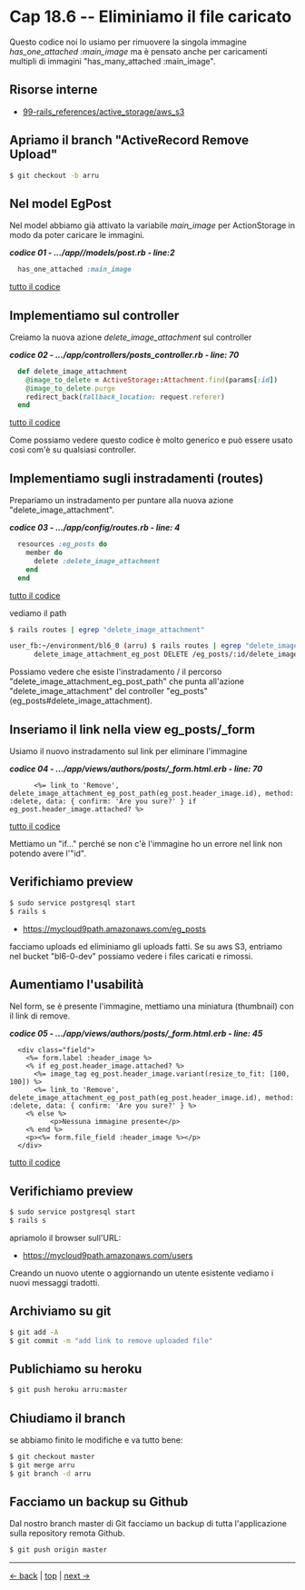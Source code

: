 # <a name="top"></a> Cap 18.6 -- Eliminiamo il file caricato

Questo codice noi lo usiamo per rimuovere la singola immagine *has_one_attached :main_image* ma è pensato anche per caricamenti multipli di immagini "has_many_attached :main_image".



## Risorse interne

- [99-rails_references/active_storage/aws_s3]()



## Apriamo il branch "ActiveRecord Remove Upload"

```bash
$ git checkout -b arru
```



## Nel model EgPost

Nel model abbiamo già attivato la variabile *main_image* per ActionStorage in modo da poter caricare le immagini.

***codice 01 - .../app//models/post.rb - line:2***

```ruby
  has_one_attached :main_image
```

[tutto il codice](#01-18-05_01all)



## Implementiamo sul controller

Creiamo la nuova azione *delete_image_attachment* sul controller

***codice 02 - .../app/controllers/posts_controller.rb - line: 70***

```ruby
  def delete_image_attachment
    @image_to_delete = ActiveStorage::Attachment.find(params[:id])
    @image_to_delete.purge
    redirect_back(fallback_location: request.referer)
  end
```

[tutto il codice](#01-18-05_02all)

Come possiamo vedere questo codice è molto generico e può essere usato così com'è su qualsiasi controller.



## Implementiamo sugli instradamenti (routes)

Prepariamo un instradamento per puntare alla nuova azione "delete_image_attachment". 

***codice 03 - .../app/config/routes.rb - line: 4***

```ruby
  resources :eg_posts do
    member do
      delete :delete_image_attachment
    end
  end
```

[tutto il codice](#01-18-05_03all)



vediamo il path

```bash
$ rails routes | egrep "delete_image_attachment"

user_fb:~/environment/bl6_0 (arru) $ rails routes | egrep "delete_image_attachment"
      delete_image_attachment_eg_post DELETE /eg_posts/:id/delete_image_attachment(.:format)                                          eg_posts#delete_image_attachment
```

Possiamo vedere che esiste l'instradamento / il percorso "delete_image_attachment_eg_post_path" che punta all'azione "delete_image_attachment" del controller "eg_posts" (eg_posts#delete_image_attachment).



## Inseriamo il link nella view eg_posts/_form

Usiamo il nuovo instradamento sul link per eliminare l'immagine

***codice 04 - .../app/views/authors/posts/_form.html.erb - line: 70***

```html+erb
      <%= link_to 'Remove', delete_image_attachment_eg_post_path(eg_post.header_image.id), method: :delete, data: { confirm: 'Are you sure?' } if eg_post.header_image.attached? %>
```

[tutto il codice](#01-18-05_04all)

Mettiamo un "if..." perché se non c'è l'immagine ho un errore nel link non potendo avere l'"id".



## Verifichiamo preview

```bash
$ sudo service postgresql start
$ rails s
```

- https://mycloud9path.amazonaws.com/eg_posts

facciamo uploads ed eliminiamo gli uploads fatti.
Se su aws S3, entriamo nel bucket "bl6-0-dev" possiamo vedere i files caricati e rimossi.



## Aumentiamo l'usabilità

Nel form, se è presente l'immagine, mettiamo una miniatura (thumbnail) con il link di remove.

***codice 05 - .../app/views/authors/posts/_form.html.erb - line: 45***

```html+erb
  <div class="field">
    <%= form.label :header_image %>
    <% if eg_post.header_image.attached? %>
      <%= image_tag eg_post.header_image.variant(resize_to_fit: [100, 100]) %>
      <%= link_to 'Remove', delete_image_attachment_eg_post_path(eg_post.header_image.id), method: :delete, data: { confirm: 'Are you sure?' } %>
    <% else %>
          <p>Nessuna immagine presente</p>
    <% end %>
    <p><%= form.file_field :header_image %></p>
  </div>
```

[tutto il codice](#01-18-05_05all)




## Verifichiamo preview

```bash
$ sudo service postgresql start
$ rails s
```

apriamolo il browser sull'URL:

* https://mycloud9path.amazonaws.com/users

Creando un nuovo utente o aggiornando un utente esistente vediamo i nuovi messaggi tradotti.



## Archiviamo su git 

```bash
$ git add -A
$ git commit -m "add link to remove uploaded file"
```



## Publichiamo su heroku

```bash
$ git push heroku arru:master
```



## Chiudiamo il branch

se abbiamo finito le modifiche e va tutto bene:

```bash
$ git checkout master
$ git merge arru
$ git branch -d arru
```



## Facciamo un backup su Github

Dal nostro branch master di Git facciamo un backup di tutta l'applicazione sulla repository remota Github.

```bash
$ git push origin master
```



---

[<- back](https://github.com/flaviobordonidev/leanpubabrandnewcms/blob/master/01-base/09-manage_users/03-browser_tab_title_users-it.md)
 | [top](#top) |
[next ->](https://github.com/flaviobordonidev/leanpubabrandnewcms/blob/master/01-base/10-users_i18n/02-users_form_i18n-it.md)
